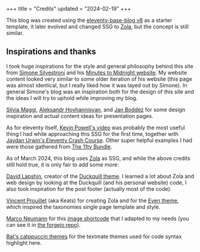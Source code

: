 +++
title = "Credits"
updated = "2024-02-19"
+++

This blog was created using the [eleventy-base-blog v8](https://github.com/11ty/eleventy-base-blog) as a starter template, it later evolved and changed SSG to [Zola](https://getzola.org), but the concept is still similar.

## Inspirations and thanks

I took huge inspirations for the style and general philosophy behind this site from [Simone Silvestroni](https://simonesilvestroni.com/) and his [Minutes to Midnight website](https://minutestomidnight.co.uk). My website content looked very similar to some older iteration of his website (this page was almost identical, but I really liked how it was layed out by Simone). In general Simone's blog was an inspiration both for the design of this site and the ideas I will try to uphold while improving my blog.

[Silvia Maggi](https://silviamaggidesign.com/about/), [Aleksandr Hovhannisyan](https://www.aleksandrhovhannisyan.com/about/), and [Jan Boddez](https://jan.boddez.net/) for some design inspiration and actual content ideas for presentation pages.

As for eleventy itself, [Kevin Powell's video](https://www.youtube.com/watch?v=4wD00RT6d-g) was probably the most useful thing I had while approaching this SSG for the first time, together with [Jaydan Urwin's Eleventy Crash Course](https://www.youtube.com/playlist?list=PLtLXFsdHI8JTwScHvB924dY3PNwNJjjuW). Other super helpful examples I had were those gathered from [The 11ty Bundle](https://11tybundle.dev/).

As of March 2024, this blog uses [Zola](https://getzola.org) as SSG, and while the above credits still hold true, it is only fair to add some more:

[David Lapshin](https://daudix.codeberg.page/), creator of the [Duckquill theme](https://www.getzola.org/themes/duckquill/). I learned a lot about Zola and web design by looking at the Duckquill (and his personal website) code, I also took inspiration for the post footer (actually most of the code).

[Vincent Prouillet](https://github.com/Keats) (aka Keats) for creating Zola and for the [Even theme](https://getzola.github.io/even), which inspired the taxonomies single page template and style. 

[Marco Neumann](https://crepererum.net/) for this [image shortcode](https://gitlab.com/crepererum/blog/-/blob/master/templates/shortcodes/image.html?ref_type=heads) that I adapted to my needs (you can see it in [the forgejo repo](https://archaeo.cc/forgejo/andreatitolo/personal_blog_zola/src/branch/main/templates/shortcodes/image.html)).

[Bat's catppuccin themes](https://github.com/catppuccin/bat/tree/main/themes) for the textmate themes used for code syntax highlight here.
